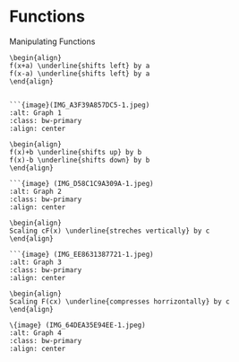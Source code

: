 # Functions
Manipulating Functions

```{example}
\begin{align}
f(x+a) \underline{shifts left} by a
f(x-a) \underline{shifts left} by a
\end{align}


```{image}(IMG_A3F39A857DC5-1.jpeg)
:alt: Graph 1
:class: bw-primary
:align: center
```

``` {example}
\begin{align}
f(x)+b \underline{shifts up} by b
f(x)-b \underline{shifts down} by b
\end{align}

```{image} (IMG_D58C1C9A309A-1.jpeg)
:alt: Graph 2
:class: bw-primary
:align: center
```


```{example}
\begin{align}
Scaling cF(x) \underline{streches vertically} by c
\end{align}

```{image} (IMG_EE8631387721-1.jpeg)
:alt: Graph 3
:class: bw-primary
:align: center
```

```{example}
\begin{align}
Scaling F(cx) \underline{compresses horrizontally} by c
\end{align}

\{image} (IMG_64DEA35E94EE-1.jpeg)
:alt: Graph 4
:class: bw-primary
:align: center
```

